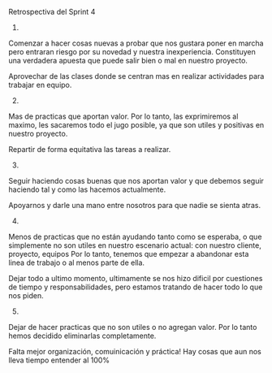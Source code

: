 Retrospectiva del Sprint 4

1)
Comenzar a hacer cosas nuevas a probar que nos gustara poner en marcha pero entraran riesgo por su novedad y nuestra inexperiencia. Constituyen una verdadera apuesta que puede salir bien o mal en nuestro proyecto.

Aprovechar de las clases donde se centran mas en realizar actividades para trabajar en equipo.

2)
Mas de practicas que aportan valor. Por lo tanto, las exprimiremos al maximo, les sacaremos todo el jugo posible, ya que son utiles y positivas en nuestro proyecto.

Repartir de forma equitativa las tareas a realizar.

3)
Seguir haciendo cosas buenas que nos aportan valor y que debemos seguir haciendo tal y como las hacemos actualmente.

Apoyarnos y darle una mano entre nosotros para que nadie se sienta atras.

4)
Menos de practicas que no están ayudando tanto como se esperaba, o que simplemente no son utiles en nuestro escenario actual: con nuestro cliente, proyecto, equipos Por lo tanto, tenemos que empezar a abandonar esta linea de trabajo o al menos parte de ella.

Dejar todo a ultimo momento, ultimamente se nos hizo dificil por cuestiones de tiempo y responsabilidades, pero estamos tratando de hacer todo lo que nos piden.

5)
Dejar de hacer practicas que no son utiles o no agregan valor. Por lo tanto hemos decidido eliminarlas completamente.

Falta mejor organización, comuinicación y práctica! Hay cosas que aun nos lleva tiempo entender al 100%